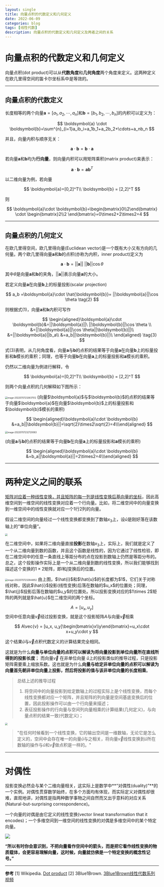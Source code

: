 ```yaml
---
layout: single
title: 向量点积的代数定义和几何定义
date: 2022-06-09
categories: blog
tags: [线性代数]
description: 向量点积的代数定义和几何定义及两者之间的关系
---
```





# 向量点积的代数定义和几何定义

向量点积(dot product)可以从**代数角度**和**几何角度**两个角度来定义。这两种定义在欧几里得空间的笛卡尔坐标系中是等效的。

---

## 向量点积的代数定义
长度相等的两个向量$\boldsymbol{a}=[a_1,a_2,\cdots, a_n]$和$\boldsymbol{b}=[b_1,b_2,\cdots, b_n]$的内积可以定义为：

$$
\boldsymbol{a} \cdot \boldsymbol{b}=\sum^{n}_{i=1}a_ib_i=a_1b_1+a_2b_2+\cdots+a_nb_n
$$


并且，向量内积与顺序无关：

$$
\boldsymbol{a}\cdot \boldsymbol{b}=\boldsymbol{b}\cdot \boldsymbol{a}
$$

若向量$\boldsymbol{a}$和$\boldsymbol{b}$均为**行向量**，则向量内积可以用矩阵乘积(matrix product)来表示：

$$
\boldsymbol{a}\cdot \boldsymbol{b}=\boldsymbol{a}\boldsymbol{b}^T
$$

以二维向量为例，若向量

$$
\boldsymbol{a}=[0,2]^T\\
\boldsymbol{b} = [2,2]^T
$$

则

$$
\boldsymbol{a}\cdot \boldsymbol{b}=\begin{bmatrix}0\\2\end{bmatrix} \cdot \begin{bmatrix}2\\2 \end{bmatrix}=0\times2+2\times2=4
$$

---
## 向量点积的几何定义
在欧几里得空间，欧几里得向量(Euclidean vector)是一个既有大小又有方向的几何量。两个欧几里得向量$\boldsymbol{a}$和$\boldsymbol{b}$的点积(亦称为内积，inner product)定义为

$$
\boldsymbol{a}\cdot \boldsymbol{b}=||\boldsymbol{a}||\ ||\boldsymbol{b}||\cos \theta\tag{1}
$$

其中$\theta$是向量$\boldsymbol{a}$和$\boldsymbol{b}$的夹角，$\vert\vert\boldsymbol{a}\vert\vert$表示向量$\boldsymbol{a}$的大小。

若定义向量$\boldsymbol{a}$在向量$\boldsymbol{b}$上的标量投影(scalar projection)

$$
a_b =\boldsymbol{a}\cdot \hat{\boldsymbol{b}}= ||\boldsymbol{a}||\cos \theta \tag{2}
$$

则根据式(1)，向量$\boldsymbol{a}$和$\boldsymbol{b}$内积可写作

$$
\begin{aligned}\boldsymbol{a}\cdot \boldsymbol{b}&=||\boldsymbol{a}||\ ||\boldsymbol{b}||\cos \theta \\
&=||\boldsymbol{a}||\cos \theta||\boldsymbol{b}||\\
&=||\boldsymbol{a}||b_a\\
&=a_b||\boldsymbol{b}||\\
\end{aligned} \tag{3}
$$

式(3)表明，从几何角度看，向量$\boldsymbol{a}$与$\boldsymbol{b}$的点积的结果等于向量$\boldsymbol{a}$在向量$\boldsymbol{b}$上的标量投影和$\boldsymbol{b}$模长的乘积；同理，也等于向量$\boldsymbol{b}$在向量$\boldsymbol{a}$上的标量投影和$\boldsymbol{a}$模长的乘积。

仍然以二维向量为例进行解释，令

$$
\boldsymbol{a}=[0,2]^T\\
\boldsymbol{b} = [2,2]^T
$$

则两个向量点积的几何解释如下图所示：

<img src="https://blogimages-1309804558.cos.ap-nanjing.myqcloud.com/imgpersonal/image-20220707232637512.png" alt="image-20220707232637512" style="zoom: 50%;" />
(向量$\boldsymbol{a}$与$\boldsymbol{b}$的点积的结果等于向量$\boldsymbol{a}$在向量$\boldsymbol{b}$上的标量投影和$\boldsymbol{b}$模长的乘积)

$$
\begin{aligned}\boldsymbol{a}\cdot \boldsymbol{b}
&=a_b||\boldsymbol{b}||=\sqrt{2}\times2\sqrt{2}=4\\\end{aligned}
$$

<img src="https://blogimages-1309804558.cos.ap-nanjing.myqcloud.com/imgpersonal/image-20220707232720063.png" alt="image-20220707232720063" style="zoom: 50%;" />

(向量$\boldsymbol{a}$与$\boldsymbol{b}$的点积的结果等于向量$\boldsymbol{b}$在向量$\boldsymbol{a}$上的标量投影和$\boldsymbol{a}$模长的乘积)

$$
\begin{aligned}\boldsymbol{a}\cdot \boldsymbol{b}
&=b_a||\boldsymbol{a}||=2\times2=4\\\end{aligned}
$$

---


# 两种定义之间的联系

[矩阵对应着一种线性变换，并且矩阵的每一列是线性变换后基向量的坐标](https://blog.csdn.net/weixin_44983951/article/details/125231310)，因此高维空间到一维空间的线性变换对应着一个行向量。比如，将二维空间中的向量变换到一维空间中的线性变换就对应一个1行2列的向量。

假设二维空间的向量经过一个线性变换都变换到了数轴$x_3$上，设$\hat{u}$是刚好落在该数轴上的“单位向量”。

<img src="https://blogimages-1309804558.cos.ap-nanjing.myqcloud.com/imgpersonal/image-20220707232759737.png" style="zoom: 50%;" />

在二维空间中，如果将二维向量直接**投影**在数轴$x_3$上，实际上，我们就是定义了一个从二维向量到数的函数，并且这个函数是线性的，因为它通过了线性检验，即在二维空间中的任意一条直线上等距分布的点在投影到数轴上仍然是等距分布的。总之，这个投影操作实际上是一个从二维向量到数的线性变换，所以我们能够找到描述这个变换的$1\times2$矩阵，即$\hat{i}$和$\hat{j}$变换后的位置。

<img src="https://blogimages-1309804558.cos.ap-nanjing.myqcloud.com/imgpersonal/image-20220707232844852.png" alt="image-20220707232844852" style="zoom:50%;" />
由上图，$\hat{i}$和$\hat{u}$的长度都为$1$，它们关于对称线对称，因此$\hat{i}$投影(线性变换)后落在数轴的$u_x$的位置处；同理，$\hat{j}$投影后落在数轴的$u_y$的位置处。所以投影变换对应的$1\times 2$矩阵的两列就是$\hat{u}$在二维空间的两个坐标。

$$
A=[u_x,u_y]
$$
空间中任意向量$\vec{v}$经过投影变换，就是这个投影矩阵$A$与向量$\vec{v}$相乘

$$
A\vec{v} = [u_x, u_y]\begin{bmatrix}x\\y\end{bmatrix}=u_x\cdot x+u_y\cdot y
$$

这个结果$\hat{u}$与$\vec{v}$点积代数定义的计算结果完全相同。

这就是为什么**向量与单位向量的点积可以解读为将向量投影到单位向量所在直线所得到的投影长度**；
而向量$\vec{v}$ 在非单位向量 $\hat{u}$上的投影类似的推导过程，只是投影矩阵需要乘上缩放系数。这也就是为什么**向量与给定非单位向量的点积可以解读为向量首先朝非单位向量上投影，然后将投影的值与该非单位向量的长度相乘**。

> 总结上述的推导过程
> 1. 将空间中的向量投影到给定数轴上的过程实际上是个线性变换，而每个线性变换都对应一个矩阵，并且矩阵的列向量是空间基底变换后的位置，因此投影操作可以由一个行向量来描述；
> 2. 表征投影操作的行向量与空间列向量相乘的计算结果(几何定义)，与向量点积的结果一致(代数定义)；

<img src="https://blogimages-1309804558.cos.ap-nanjing.myqcloud.com/imgpersonal/image-20220707232940777.png" style="zoom:50%;" />



> "在任何时候看到一个线性变换，它的输出空间是一维数轴，无论它是怎么定义的，空间中会存在唯一的向量$\hat{u}$与之相关，将向量$\vec{v}$线性变换到$\hat{u}$所在数轴的操作与$\hat{u}$和$\vec{v}$做点积是一样的。"



---
# 对偶性
投影变换必然会与某个二维向量相关，这实际上是数学中**“对偶性(duality)”**的一个实例。对偶性贯穿数学始终，在多个方面均有体现，而实际定义对偶性却很难，直观地讲，对偶性是指两种数学事物之间自然而又出乎意料的对应关系(Natural-but-surprising correspondence)。

一个向量的对偶是由它定义的线性变换(vector lineat transformation that it encodes)；一个多维空间到一维空间的线性变换的对偶是多维空间中的某个特定向量。

<img src="https://blogimages-1309804558.cos.ap-nanjing.myqcloud.com/imgpersonal/image-20220707233025264.png"/>

**“所以有时你会意识到，不把向量看作空间中的箭头，而是把它看作线性变换的物质载体，会更容易理解向量，这时候，向量就仿佛是一个特定变换的概念性记号。”**



---

**参考**
[1] Wikipedia. [Dot product](https://en.wikipedia.org/wiki/Dot_product)
[2] 3Blue1Brown. [3Blue1Brown线性代数系列视频](https://www.bilibili.com/video/BV1ys411472E?p=1&vd_source=f209f402a13cd84c99ed077bf0b9afb9)